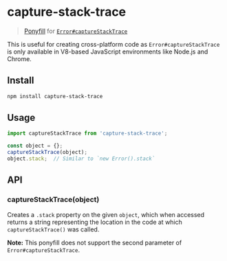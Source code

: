 # capture-stack-trace

> [Ponyfill](https://ponyfill.com) for [`Error#captureStackTrace`](https://nodejs.org/api/errors.html#errorcapturestacktracetargetobject-constructoropt)

This is useful for creating cross-platform code as `Error#captureStackTrace` is only available in V8-based JavaScript environments like Node.js and Chrome.

## Install

```sh
npm install capture-stack-trace
```

## Usage

```js
import captureStackTrace from 'capture-stack-trace';

const object = {};
captureStackTrace(object);
object.stack;  // Similar to `new Error().stack`
```

## API

### captureStackTrace(object)

Creates a `.stack` property on the given `object`, which when accessed returns a string representing the location in the code at which `captureStackTrace()` was called.

**Note:** This ponyfill does not support the second parameter of `Error#captureStackTrace`.
